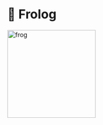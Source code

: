 # 📗 Frolog

<img src="https://github.com/Team-Frolog/Frolog_Web/assets/121474189/97f58ea4-2925-43d3-8832-261002a335b4" alt="frog" width=200 />
